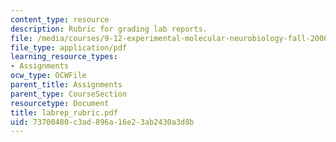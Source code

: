 ```yaml
---
content_type: resource
description: Rubric for grading lab reports.
file: /media/courses/9-12-experimental-molecular-neurobiology-fall-2006/73700480c3ad896a16e23ab2430a3d8b_labrep_rubric.pdf
file_type: application/pdf
learning_resource_types:
- Assignments
ocw_type: OCWFile
parent_title: Assignments
parent_type: CourseSection
resourcetype: Document
title: labrep_rubric.pdf
uid: 73700480-c3ad-896a-16e2-3ab2430a3d8b
---
```

